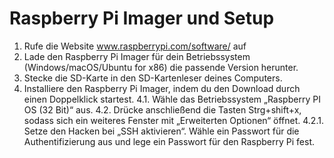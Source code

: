 # Raspberry Pi Imager und Setup

1.	Rufe die Website www.raspberrypi.com/software/ auf
2.	Lade den Raspberry Pi Imager für dein Betriebssystem (Windows/macOS/Ubuntu for x86) die passende Version herunter.
3.	Stecke die SD-Karte in den SD-Kartenleser deines Computers. 
4.	Installiere den Raspberry Pi Imager, indem du den Download durch einen Doppelklick startest. 
    4.1.	Wähle das Betriebssystem „Raspberry PI OS (32 Bit)“ aus.
    4.2.	Drücke anschließend die Tasten Strg+shift+x, sodass sich ein weiteres Fenster mit „Erweiterten Optionen“ öffnet.
        4.2.1.	Setze den Hacken bei „SSH aktivieren“. Wähle ein Passwort für die Authentifizierung aus und lege ein Passwort für den Raspberry Pi fest.
            
